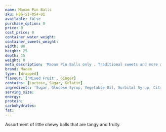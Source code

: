 ```yaml
---
name: Maoam Pin Balls
sku: HBG-SI-054-01
available: false
purchase_option: 0
price: 0
cost_price: 0
container_water_weight: 
container_sweets_weight: 
width: 80
height: 25
depth: 15
weight: 0
meta_description: 'Maoam Pin Balls only . Traditional sweets and more at Humbugs Confectionery Store. Specialists in satisfying your sweet tooth!'
brand: Maoam
type: [Wrapped]
flavour: ['Mixed Fruit', Ginger]
contains: [Lactose, Sugar, Gelatin]
ingredients: 'Sugar, Glucose Syrup, Vegetable Oil, Sorbital Syrup, Citric Acid, Gelling Agent (Gelatine), Flavourings, Fruit and Plant Concentrates (Lemon, Safflower, Spirulina, Blackcurrant, Carrot, Radish, Apple, Glazing Agent (White and Yellow Beeswax), Caramelised Sugar Syrup, Liquorice Extract, Release Agent, Talc, Invert Sugar Syrup.'
serving_size: 
energy: 
protein: 
carbohydrates: 
fat: 
---
```

Assortment of little chewy balls that are tangy and fruity.